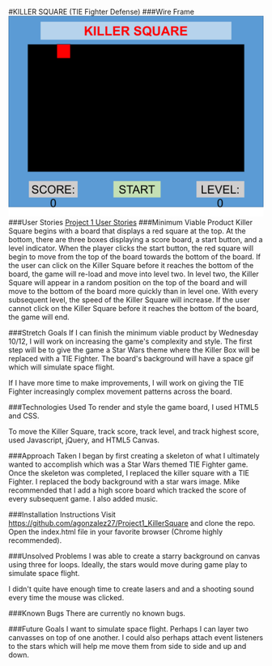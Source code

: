 #KILLER SQUARE (TIE Fighter Defense)
###Wire Frame
![Killer Square](https://github.com/agonzalez27/Project1_KillerSquare/blob/master/ReadMe/KillerSquare2.png?raw=true "Killer Square")
###User Stories
[Project 1 User Stories](https://trello.com/b/S3EOgjUR/project-1)
###Minimum Viable Product
Killer Square begins with a board that displays a red square at the top.  At the bottom, there are three boxes displaying a score board, a start button, and a level indicator.  When the player clicks the start button, the red square will begin to move from the top of the board towards the bottom of the board.  If the user can click on the Killer Square before it reaches the bottom of the board, the game will re-load and move into level two.  In level two, the Killer Square will appear in a random position on the top of the board and will move to the bottom of the board more quickly than in level one.  With every subsequent level, the speed of the Killer Square will increase.  If the user cannot click on the Killer Square before it reaches the bottom of the board, the game will end.   

###Stretch Goals
If I can finish the minimum viable product by Wednesday 10/12, I will work on increasing the game's complexity and style.  The first step will be to give the game a Star Wars theme where the Killer Box will be replaced with a TIE Fighter.  The board's background will have a space gif which will simulate space flight.  

If I have more time to make improvements, I will work on giving the TIE Fighter increasingly complex movement patterns across the board.     
  
###Technologies Used
To render and style the game board, I used HTML5 and CSS.

To move the Killer Square, track score, track level, and track highest score, used Javascript, jQuery, and HTML5 Canvas.    

###Approach Taken
I began by first creating a skeleton of what I ultimately wanted to accomplish which was a Star Wars themed TIE Fighter game.  Once the skeleton was completed, I replaced the killer square with a TIE Fighter.  I replaced the body background with a star wars image.  Mike recommended that I add a high score board which tracked the score of every subsequent game.  I also added music.   

###Installation Instructions
Visit https://github.com/agonzalez27/Project1_KillerSquare and clone the repo.  Open the index.html file in your favorite browser (Chrome highly recommended).  

###Unsolved Problems
I was able to create a starry background on canvas using three for loops.  Ideally, the stars would move during game play to simulate space flight.  

I didn't quite have enough time to create lasers and and a shooting sound every time the mouse was clicked.  

###Known Bugs
There are currently no known bugs.  

###Future Goals
I want to simulate space flight.  Perhaps I can layer two canvasses on top of one another.  I could also perhaps attach event listeners to the stars which will help me move them from side to side and up and down.  